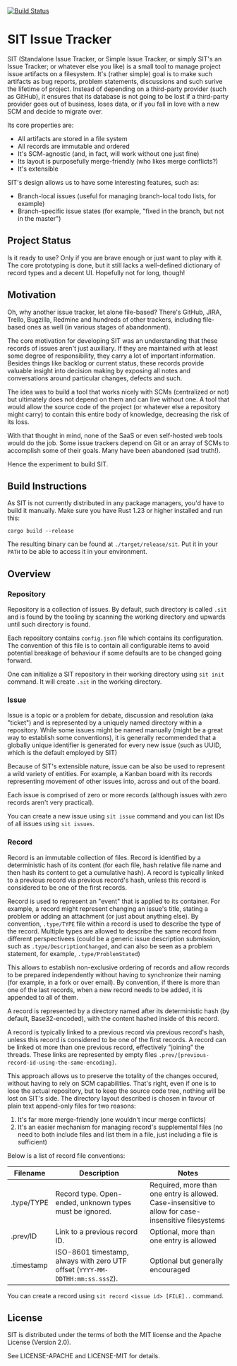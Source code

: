 [![Build Status](https://travis-ci.org/sit-it/sit.svg?branch=master)](https://travis-ci.org/sit-it/sit)

# SIT Issue Tracker

SIT (Standalone Issue Tracker, or Simple Issue Tracker, or simply SIT's an Issue
Tracker; or whatever else you like) is a small tool to manage project issue
artifacts on a filesystem. It's (rather simple) goal is to make such artifacts
as bug reports, problem statements, discussions and such surive the lifetime of
project. Instead of depending on a third-party provider (such as GitHub), it
ensures that its database is not going to be lost if a third-party provider goes
out of business, loses data, or if you fall in love with a new SCM and decide to
migrate over.

Its core properties are:

* All artifacts are stored in a file system
* All records are immutable and ordered
* It's SCM-agnostic (and, in fact, will work without one just fine)
* Its layout is purposefully merge-friendly (who likes merge conflicts?)
* It's extensible

SIT's design allows us to have some interesting features, such as:

* Branch-local issues (useful for managing branch-local todo lists, for example)
* Branch-specific issue states (for example, "fixed in the branch, but not in the master")

## Project Status

Is it ready to use? Only if you are brave enough or just want to play with it.
The core prototyping is done, but it still lacks a well-defined dictionary
of record types and a decent UI. Hopefully not for long, though!

## Motivation

Oh, why another issue tracker, let alone file-based? There's GitHub, JIRA,
Trello, Bugzilla, Redmine and hundreds of other trackers, including file-based
ones as well (in various stages of abandonment).

The core motivation for developing SIT was an understanding that these records
of issues aren't just auxiliary. If they are maintained with at least some
degree of responsibility, they carry a lot of important information. Besides
things like backlog or current status, these records provide valuable insight
into decision making by exposing all notes and conversations around particular
changes, defects and such.

The idea was to build a tool that works nicely with SCMs (centralized or not)
but ultimately does not depend on them and can live without one. A tool that
would allow the source code of the project (or whatever else a repository might
carry) to contain this entire body of knowledge, decreasing the risk of its
loss.

With that thought in mind, none of the SaaS or even self-hosted web tools would
do the job. Some issue trackers depend on Git or an array of SCMs to accomplish
some of their goals. Many have been abandoned (sad truth!).

Hence the experiment to build SIT.

## Build Instructions

As SIT is not currently distributed in any package managers, you'd have to
build it manually. Make sure you have Rust 1.23 or higher installed and run
this:

```shell
cargo build --release
```

The resulting binary can be found at `./target/release/sit`. Put it in your
`PATH` to be able to access it in your environment.

## Overview

### Repository

Repository is a collection of issues. By default, such directory is called
`.sit` and is found by the tooling by scanning the working directory and upwards
until such directory is found.

Each repository contains `config.json` file which contains its configuration.
The convention of this file is to contain all configurable items to avoid
potential breakage of behaviour if some defaults are to be changed going
forward.

One can initialize a SIT repository in their working directory using `sit init`
command. It will create `.sit` in the working directory.

### Issue

Issue is a topic or a problem for debate, discussion and resolution (aka "ticket")
and is represented by a uniquely named directory within a repository. While some
issues might be named manually (might be a great way to establish some
conventions), it is generally recommended that a globally unique identifier is
generated for every new issue (such as UUID, which is the default employed by
SIT)

Because of SIT's extensible nature, issue can be also be used to represent a
wild variety of entities. For example, a Kanban board with its records
representing movement of other issues into, across and out of the board.

Each issue is comprised of zero or more records (although issues with zero
records aren't very practical).

You can create a new issue using `sit issue` command and you can list IDs
of all issues using `sit issues`.

### Record

Record is an immutable collection of files. Record is identified by a
deterministic hash of its content (for each file, hash relative file name and
then hash its content to get a cumulative hash). A record is typically linked to
a previous record via previous record's hash, unless this record is considered
to be one of the first records.

Record is used to represent an "event" that is applied to its container. For
example, a record might represent changing an issue's title, stating a problem
or adding an attachment (or just about anything else). By convention, `.type/TYPE`
file within a record is used to describe the type of the record. Multiple types
are allowed to describe the same record from different perspectivees (could be
a generic issue description submission, such as `.type/DescriptionChanged`,
and can also be seen as a problem statement, for example, `.type/ProblemStated`)

This allows to establish non-exclusive ordering of records and allow records to
be prepared independently without having to synchronize their naming (for
example, in a fork or over email). By convention, if there is more than one of
the last records, when a new record needs to be added, it is appended to all of
them.

A record is represented by a directory named after its deterministic hash (by
default, Base32-encoded), with the content hashed inside of this record.

A record is typically linked to a previous record via previous record's hash,
unless this record is considered to be one of the first records. A record can be
linked ot more than one previous record, effectively "joining" the threads.
These links are represented by empty files
`.prev/[previous-record-id-using-the-same-encoding]`.

This approach allows us to preserve the totality of the changes occured, without
having to rely on SCM capabilities. That's right, even if one is to lose the
actual repository, but to keep the source code tree, nothing will be lost on
SIT's side. The directory layout described is chosen in favour of plain text
append-only files for two reasons:

1. It's far more merge-friendly (one wouldn't incur merge conflicts)
2. It's an easier mechanism for managing record's supplemental files (no need to both include files and list them in
   a file, just including a file is sufficient)
  
Below is a list of record file conventions:
  
| Filename   | Description                                                                   | Notes                                                                                                |
|------------|-------------------------------------------------------------------------------|------------------------------------------------------------------------------------------------------|
| .type/TYPE | Record type. Open-ended, unknown types must be ignored.                       | Required, more than one entry is allowed. Case-insensitive to allow for case-insensitive filesystems |
| .prev/ID   | Link to a previous record ID.                                                 | Optional, more than one entry is allowed                                                             |
| .timestamp | ISO-8601 timestamp, always with zero UTF offset (`YYYY-MM-DDTHH:mm:ss.sssZ`). | Optional but generally encouraged                                                                    |

You can create a record using `sit record <issue id> [FILE]..` command.

## License

SIT is distributed under the terms of both the MIT license and the Apache License (Version 2.0).

See LICENSE-APACHE and LICENSE-MIT for details.
